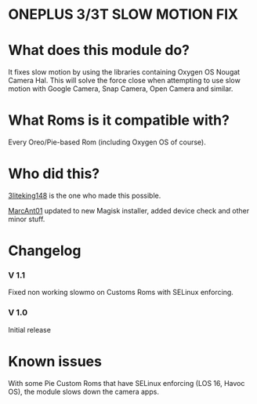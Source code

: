 # ONEPLUS 3/3T SLOW MOTION FIX

# What does this module do?

It fixes slow motion by using the libraries containing Oxygen OS Nougat Camera Hal. This will solve the force close when attempting to use slow motion with Google Camera, Snap Camera, Open Camera and similar.

# What Roms is it compatible with?

Every Oreo/Pie-based Rom (including Oxygen OS of course).

# Who did this?

[3liteking148](https://forum.xda-developers.com/member.php?u=7606633) is the one who made this possible.

[MarcAnt01](https://github.com/MarcAnt01) updated to new Magisk installer, added device check and other minor stuff.

# Changelog

### V 1.1

Fixed non working slowmo on Customs Roms with SELinux enforcing.

### V 1.0

Initial release

# Known issues

With some Pie Custom Roms that have SELinux enforcing (LOS 16, Havoc OS), the module slows down the camera apps.
